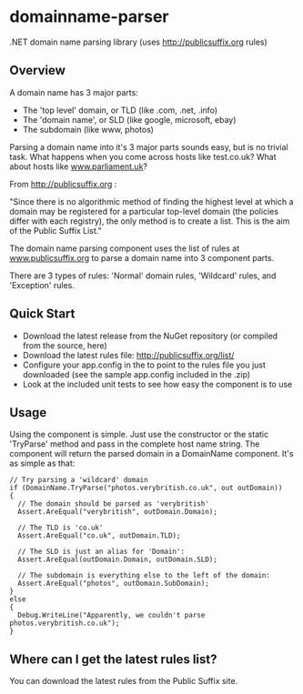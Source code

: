 domainname-parser
=================

.NET domain name parsing library (uses http://publicsuffix.org rules)

Overview
-----------
A domain name has 3 major parts:

- The 'top level' domain, or TLD (like .com, .net, .info) 
- The 'domain name', or SLD (like google, microsoft, ebay) 
- The subdomain (like www, photos)

Parsing a domain name into it's 3 major parts sounds easy, but is no trivial task. What happens when you come across hosts like test.co.uk? What about hosts like www.parliament.uk?

From http://publicsuffix.org :

"Since there is no algorithmic method of finding the highest level at which a domain may be registered for a particular top-level domain (the policies differ with each registry), the only method is to create a list. This is the aim of the Public Suffix List."

The domain name parsing component uses the list of rules at www.publicsuffix.org to parse a domain name into 3 component parts. 

There are 3 types of rules: 
'Normal' domain rules, 'Wildcard' rules, and 'Exception' rules.

Quick Start
-----------

- Download the latest release from the NuGet repository (or compiled from the source, here)
- Download the latest rules file: http://publicsuffix.org/list/
- Configure your app.config in the to point to the rules file you just downloaded (see the sample app.config included in the .zip) 
- Look at the included unit tests to see how easy the component is to use 

Usage
-----------

Using the component is simple. Just use the constructor or the static 'TryParse' method and pass in the complete host name string. The component will return the parsed domain in a DomainName component. It's as simple as that:

    // Try parsing a 'wildcard' domain 
    if (DomainName.TryParse("photos.verybritish.co.uk", out outDomain)) 
    { 
      // The domain should be parsed as 'verybritish' 
      Assert.AreEqual("verybritish", outDomain.Domain);
      
      // The TLD is 'co.uk' 
      Assert.AreEqual("co.uk", outDomain.TLD);
      
      // The SLD is just an alias for 'Domain': 
      Assert.AreEqual(outDomain.Domain, outDomain.SLD);
      
      // The subdomain is everything else to the left of the domain: 
      Assert.AreEqual("photos", outDomain.SubDomain); 
    } 
    else 
    { 
      Debug.WriteLine("Apparently, we couldn't parse photos.verybritish.co.uk"); 
    }

Where can I get the latest rules list?
-----------
You can download the latest rules from the Public Suffix site.
